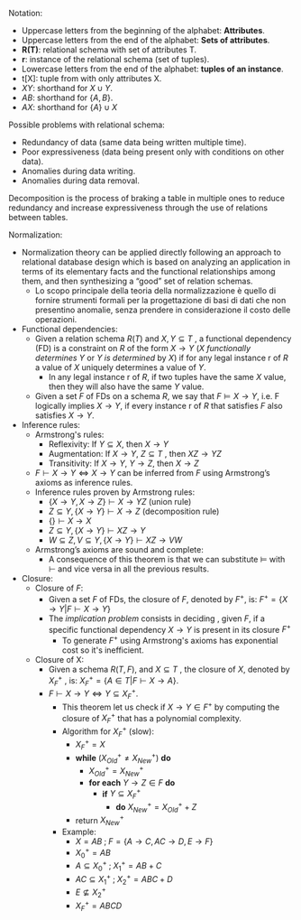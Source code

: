 Notation:
- Uppercase letters from the beginning of the alphabet: **Attributes**.
- Uppercase letters from the end of the alphabet: **Sets of attributes**.
- $\mathbf{R(T)}$: relational schema with set of attributes T.
- **r**: instance of the relational schema (set of tuples).
- Lowercase letters from the end of the alphabet: **tuples of an instance**. 
- t\[X\]: tuple from with only attributes X.
- $XY$: shorthand for $X\cup Y$.
- $AB$: shorthand for $\{A, B\}$.
- $AX$: shorthand for $\{A\}\cup X$

Possible problems with relational schema:
- Redundancy of data (same data being written multiple time).
- Poor expressiveness (data being present only with conditions on other data).
- Anomalies during data writing.
- Anomalies during data removal.

Decomposition is the process of braking a table in multiple ones to reduce redundancy and increase expressiveness through the use of relations between tables.

Normalization: 
- Normalization theory can be applied directly following an approach to relational database design which is based on analyzing an application in terms of its elementary facts and the functional relationships among them, and then synthesizing a “good” set of relation schemas.
	- Lo scopo principale della teoria della normalizzazione è quello di fornire strumenti formali per la progettazione di basi di dati che non presentino anomalie, senza prendere in considerazione il costo delle operazioni.
- Functional dependencies:
	- Given a relation schema $R(T)$ and $X, Y ⊆ T$ , a functional dependency (FD) is a constraint on $R$ of the form $X \rightarrow Y$ ($X$ *functionally determines* $Y$ or $Y$ *is determined* by $X$) if for any legal instance r of $R$ a value of $X$ uniquely determines a value of $Y$.
		- In any legal instance r of $R$, if two tuples have the same $X$ value, then they will also have the same $Y$ value.
	- Given a set $F$ of FDs on a schema $R$, we say that $F \models X \rightarrow Y$, i.e. F logically implies $X\rightarrow Y$, if every instance r of $R$ that satisfies $F$ also satisfies $X \rightarrow Y$.
- Inference rules:
	- Armstrong's rules:
		- Reflexivity: If $Y \subseteq X$, then $X \rightarrow Y$
		- Augmentation: If $X \rightarrow Y$, $Z \subseteq T$ , then $XZ \rightarrow YZ$
		- Transitivity: If $X \rightarrow Y$, $Y \rightarrow Z$, then $X \rightarrow Z$
	- $F \vdash X \rightarrow Y \Leftrightarrow X\rightarrow Y$ can be inferred from $F$ using Armstrong’s axioms as inference rules. 
	- Inference rules proven by Armstrong rules:
		- $\{X \rightarrow Y, X \rightarrow Z\} \vdash X \rightarrow YZ$ (union rule)
		- $Z \subseteq Y ,\{X \rightarrow Y\} \vdash X \rightarrow Z$ (decomposition rule)
		- $\{\} \vdash X \rightarrow X$
		- $Z \subseteq Y,\{X \rightarrow Y\} \vdash XZ \rightarrow Y$
		- $W \subseteq Z, V \subseteq Y ,\{X \rightarrow Y\} \vdash XZ \rightarrow VW$
	- Armstrong’s axioms are sound and complete:
		- A consequence of this theorem is that we can substitute $\models$ with $\vdash$ and vice versa in all the previous results.
- Closure:
	- Closure of $F$:
		- Given a set $F$ of FDs, the closure of $F$, denoted by $F^{+}$, is: $F^{+} = \{X \rightarrow Y | F \vdash X \rightarrow Y\}$
		- The *implication problem* consists in deciding , given $F$, if a specific functional dependency $X\rightarrow Y$ is present in its closure $F^{+}$
			- To generate $F^{+}$ using Armstrong's axioms has exponential cost so it's inefficient.
	- Closure of X:
		- Given a schema $R(T , F)$, and $X \subseteq T$ , the closure of $X$, denoted by $X^{+}_{F}$ , is: $X^{+}_{F} = \{A \in T | F \vdash X \rightarrow A\}$.
		- $F\vdash X\rightarrow Y \Leftrightarrow Y\subseteq X^{+}_{F}$. 
			- This theorem let us check if $X\rightarrow Y\in F^{+}$ by computing the closure of $X^{+}_{F}$ that has a polynomial complexity.
			- Algorithm for $X^{+}_{F}$ (slow):
				- $X^{+}_{F} = X$ 
				- **while** ($X^{+}_{Old} \neq X^{+}_{New}$) **do**
					- $X^{+}_{Old} = X^{+}_{New}$
					- **for each** $Y \rightarrow Z \in F$ **do** 
						- **if** $Y \subseteq X^{+}_{F}$
							- **do** $X^{+}_{New} = X^{+}_{Old} + Z$
				- return $X^{+}_{New}$
			- Example:
				- $X = AB\; ;\; F=\{A\rightarrow C, AC\rightarrow D,E\rightarrow F\}$ 
				- $X^{+}_{0} = AB$
				- $A\subseteq X^{+}_{0}\;;\;X^{+}_{1} = AB + C$
				- $AC\subseteq X^{+}_{1}\;;\;X^{+}_{2} = ABC + D$
				- $E\nsubseteq X^{+}_{2}$
				- $X^{+}_{F} = ABCD$

